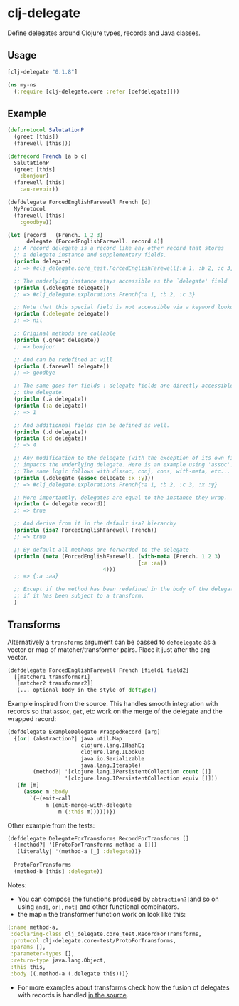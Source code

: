 # clj-delegate

Define delegates around Clojure types, records and Java classes.

## Usage

```clojure
[clj-delegate "0.1.8"]
```


```clojure
(ns my-ns
  (:require [clj-delegate.core :refer [defdelegate]]))
```

## Example

```clojure
(defprotocol SalutationP
  (greet [this])
  (farewell [this]))

(defrecord French [a b c]
  SalutationP
  (greet [this]
    :bonjour)
  (farewell [this]
    :au-revoir))

(defdelegate ForcedEnglishFarewell French [d]
  MyProtocol
  (farewell [this]
    :goodbye))

(let [record   (French. 1 2 3)
      delegate (ForcedEnglishFarewell. record 4)]
  ;; A record delegate is a record like any other record that stores
  ;; a delegate instance and supplementary fields.
  (println delegate)
  ;; => #clj_delegate.core_test.ForcedEnglishFarewell{:a 1, :b 2, :c 3, :d 4}

  ;; The underlying instance stays accessible as the `delegate' field
  (println (.delegate delegate))
  ;; => #clj_delegate.explorations.French{:a 1, :b 2, :c 3}

  ;; Note that this special field is not accessible via a keyword lookup
  (println (:delegate delegate))
  ;; => nil

  ;; Original methods are callable
  (println (.greet delegate))
  ;; => bonjour

  ;; And can be redefined at will
  (println (.farewell delegate))
  ;; => goodbye

  ;; The same goes for fields : delegate fields are directly accessible to the
  ;; the delegate.
  (println (.a delegate))
  (println (:a delegate))
  ;; => 1

  ;; And additionnal fields can be defined as well.
  (println (.d delegate))
  (println (:d delegate))
  ;; => 4

  ;; Any modification to the delegate (with the exception of its own fields)
  ;; impacts the underlying delegate. Here is an example using 'assoc'.
  ;; The same logic follows with dissoc, conj, cons, with-meta, etc...
  (println (.delegate (assoc delegate :x :y)))
  ;; => #clj_delegate.explorations.French{:a 1, :b 2, :c 3, :x :y}

  ;; More importantly, delegates are equal to the instance they wrap.
  (println (= delegate record))
  ;; => true

  ;; And derive from it in the default isa? hierarchy
  (println (isa? ForcedEnglishFarewell French))
  ;; => true

  ;; By default all methods are forwarded to the delegate
  (println (meta (ForcedEnglishFarewell. (with-meta (French. 1 2 3)
                                         {:a :aa})
                              4)))
  ;; => {:a :aa}

  ;; Except if the method has been redefined in the body of the delegate or
  ;; if it has been subject to a transform.
  )
```

## Transforms

Alternatively a `transforms` argument can be passed to `defdelegate` as
a vector or map of matcher/transformer pairs. Place it just after the arg vector.

```clojure
(defdelegate ForcedEnglishFarewell French [field1 field2]
  [[matcher1 transformer1]
   [matcher2 transformer2]]
   (... optional body in the style of deftype))
```

Example inspired from the source. This handles smooth integration with records so that `assoc`, `get`, etc work on the merge of the
delegate and the wrapped record:

```clojure
(defdelegate ExampleDelegate WrappedRecord [arg]
  {(or| (abstraction?| java.util.Map
                       clojure.lang.IHashEq
                       clojure.lang.ILookup
                       java.io.Serializable
                       java.lang.Iterable)
        (method?| '[clojure.lang.IPersistentCollection count []]
                  '[clojure.lang.IPersistentCollection equiv []]))
   (fn [m]
     (assoc m :body
       `(~(emit-call
            m (emit-merge-with-delegate
                m (:this m))))))})
```

Other example from the tests:

```clojure
(defdelegate DelegateForTransforms RecordForTransforms []
  {(method?| '[ProtoForTransforms method-a []])
   (literally| '(method-a [_] :delegate))}
  
  ProtoForTransforms
  (method-b [this] :delegate))
```

Notes:
- You can compose the functions produced by `abtraction?|`and so on using `and|`, `or|`, `not|` and other functional combinators.
- the map `m` the transformer function work on look like this:

```clojure
{:name method-a,
 :declaring-class clj_delegate.core_test.RecordForTransforms,
 :protocol clj-delegate.core-test/ProtoForTransforms,
 :params [],
 :parameter-types [],
 :return-type java.lang.Object,
 :this this,
 :body ((.method-a (.delegate this)))}
 ```

 - For more examples about transforms check how the fusion of delegates with records is handled [in the source](https://github.com/unexpectedness/clj-delegate/blob/d3ac3d514a508ae8e7e8d3b7f4bef86d3468c861/src/clj_delegate/record.clj#L96).
